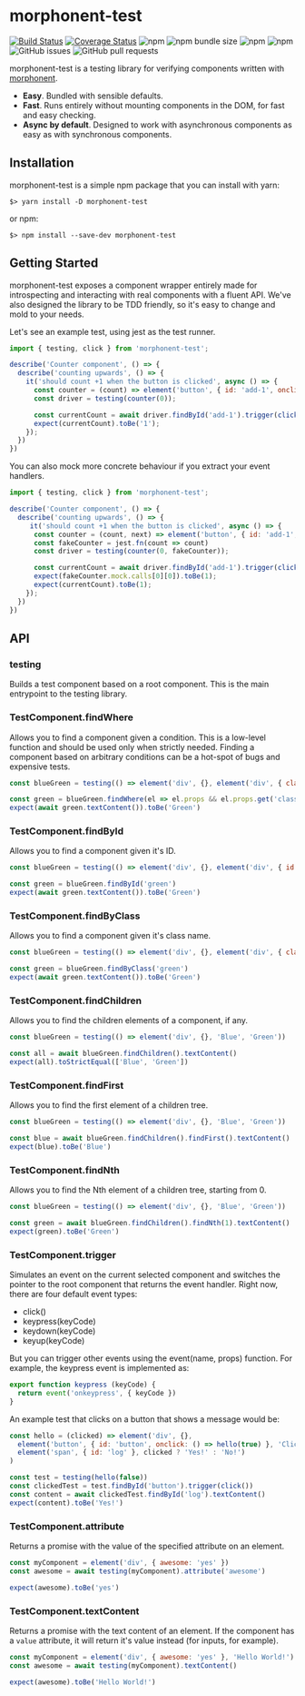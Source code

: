 # morphonent-test
[![Build Status](https://img.shields.io/endpoint.svg?url=https%3A%2F%2Factions-badge.atrox.dev%2Fkmruiz%2Fmorphonent-test%2Fbadge&style=flat)](https://actions-badge.atrox.dev/kmruiz/morphonent/goto)
[![Coverage Status](https://coveralls.io/repos/github/kmruiz/morphonent-test/badge.svg?branch=master)](https://coveralls.io/github/kmruiz/morphonent-test?branch=master) 
![npm](https://img.shields.io/npm/v/morphonent-test.svg) 
![npm bundle size](https://img.shields.io/bundlephobia/min/morphonent-test.svg) 
![npm](https://img.shields.io/npm/dm/morphonent-test.svg)
![npm](https://img.shields.io/npm/l/morphonent-test.svg)
![GitHub issues](https://img.shields.io/github/issues/kmruiz/morphonent-test.svg)
![GitHub pull requests](https://img.shields.io/github/issues-pr/kmruiz/morphonent-test.svg)

morphonent-test is a testing library for verifying components written with [morphonent](https://github.com/kmruiz/morphonent).

* **Easy**. Bundled with sensible defaults.
* **Fast**. Runs entirely without mounting components in the DOM, for fast and easy checking.
* **Async by default**. Designed to work with asynchronous components as easy as with synchronous components.

## Installation

morphonent-test is a simple npm package that you can install with yarn:

`$> yarn install -D morphonent-test`

or npm:

`$> npm install --save-dev morphonent-test`

## Getting Started

morphonent-test exposes a component wrapper entirely made for introspecting and interacting with real components with a fluent API.
We've also designed the library to be TDD friendly, so it's easy to change and mold to your needs.

Let's see an example test, using jest as the test runner.

```js
import { testing, click } from 'morphonent-test';

describe('Counter component', () => {
  describe('counting upwards', () => {
    it('should count +1 when the button is clicked', async () => {
      const counter = (count) => element('button', { id: 'add-1', onclick: () => counter(count + 1) }, count);
      const driver = testing(counter(0));

      const currentCount = await driver.findById('add-1').trigger(click()).textContent();
      expect(currentCount).toBe('1');
    });
  })
})
```

You can also mock more concrete behaviour if you extract your event handlers.

```js
import { testing, click } from 'morphonent-test';

describe('Counter component', () => {
  describe('counting upwards', () => {
     it('should count +1 when the button is clicked', async () => {
      const counter = (count, next) => element('button', { id: 'add-1', onclick: () => next(count + 1, next) }, count);
      const fakeCounter = jest.fn(count => count)
      const driver = testing(counter(0, fakeCounter));

      const currentCount = await driver.findById('add-1').trigger(click()).textContent();
      expect(fakeCounter.mock.calls[0][0]).toBe(1);
      expect(currentCount).toBe(1);
    });
  })
})
```

## API

### testing

Builds a test component based on a root component. This is the main entrypoint to the testing library.

### TestComponent.findWhere

Allows you to find a component given a condition. This is a low-level function and should be used only when strictly needed. Finding a component based on arbitrary conditions can be a hot-spot of bugs and expensive tests.

```js
const blueGreen = testing(() => element('div', {}, element('div', { class: 'blue' }, 'Blue'), element('div', { class: 'green' }, 'Green')))

const green = blueGreen.findWhere(el => el.props && el.props.get('class') === 'green')
expect(await green.textContent()).toBe('Green')
```

### TestComponent.findById

Allows you to find a component given it's ID.

```js
const blueGreen = testing(() => element('div', {}, element('div', { id: 'blue' }, 'Blue'), element('div', { id: 'green' }, 'Green')))

const green = blueGreen.findById('green')
expect(await green.textContent()).toBe('Green')
```

### TestComponent.findByClass

Allows you to find a component given it's class name.

```js
const blueGreen = testing(() => element('div', {}, element('div', { class: 'blue' }, 'Blue'), element('div', { class: 'green' }, 'Green')))

const green = blueGreen.findByClass('green')
expect(await green.textContent()).toBe('Green')
```

### TestComponent.findChildren

Allows you to find the children elements of a component, if any.

```js
const blueGreen = testing(() => element('div', {}, 'Blue', 'Green'))

const all = await blueGreen.findChildren().textContent()
expect(all).toStrictEqual(['Blue', 'Green'])
```

### TestComponent.findFirst

Allows you to find the first element of a children tree.

```js
const blueGreen = testing(() => element('div', {}, 'Blue', 'Green'))

const blue = await blueGreen.findChildren().findFirst().textContent()
expect(blue).toBe('Blue')
```

### TestComponent.findNth

Allows you to find the Nth element of a children tree, starting from 0.

```js
const blueGreen = testing(() => element('div', {}, 'Blue', 'Green'))

const green = await blueGreen.findChildren().findNth(1).textContent()
expect(green).toBe('Green')
```

### TestComponent.trigger

Simulates an event on the current selected component and switches the pointer to the root component that returns the event handler. Right now, there are four default event types:

* click()
* keypress(keyCode)
* keydown(keyCode)
* keyup(keyCode)

But you can trigger other events using the event(name, props) function. For example, the keypress event is implemented as:

```js
export function keypress (keyCode) {
  return event('onkeypress', { keyCode })
}
```

An example test that clicks on a button that shows a message would be:

```js
const hello = (clicked) => element('div', {},
  element('button', { id: 'button', onclick: () => hello(true) }, 'Click me!'),
  element('span', { id: 'log' }, clicked ? 'Yes!' : 'No!')
)

const test = testing(hello(false))
const clickedTest = test.findById('button').trigger(click())
const content = await clickedTest.findById('log').textContent()
expect(content).toBe('Yes!')
```

### TestComponent.attribute

Returns a promise with the value of the specified attribute on an element.

```js
const myComponent = element('div', { awesome: 'yes' })
const awesome = await testing(myComponent).attribute('awesome')

expect(awesome).toBe('yes')
```


### TestComponent.textContent

Returns a promise with the text content of an element. If the component has a `value` attribute, it will return it's value instead (for inputs, for example).

```js
const myComponent = element('div', { awesome: 'yes' }, 'Hello World!')
const awesome = await testing(myComponent).textContent()

expect(awesome).toBe('Hello World!')
```